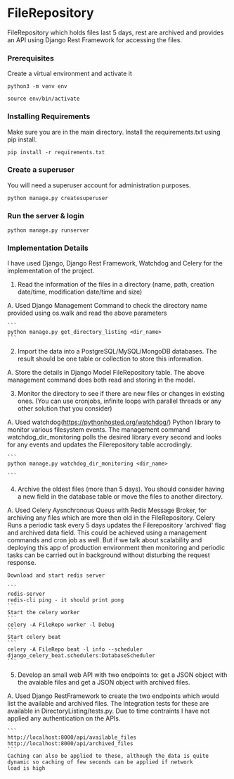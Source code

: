 # FileRepository
FileRepository which holds files last 5 days, rest are archived and provides an API using Django Rest Framework for accessing the files.

### Prerequisites

Create a virtual environment and activate it

```
python3 -m venv env
```

```
source env/bin/activate
```

### Installing Requirements

Make sure you are in the main directory. Install the requirements.txt using pip install.

```
pip install -r requirements.txt
```
### Create a superuser

You will need a superuser account for administration purposes.

```
python manage.py createsuperuser
```

### Run the server & login


```
python manage.py runserver
```

### Implementation Details

I have used Django, Django Rest Framework, Watchdog and Celery for the implementation of the project.

1. Read the information of the files in a directory (name, path, creation date/time, modification
date/time and size)

A.   Used Django Management Command to check the directory name provided using os.walk and read the above parameters

    ```
    python manage.py get_directory_listing <dir_name>
    ```

2. Import the data into a PostgreSQL/MySQL/MongoDB databases. The result should be one
 table or collection to store this information.

A.   Store the details in Django Model FileRepository table. The above management command does both read and storing in the         model.

3. Monitor the directory to see if there are new files or changes in existing ones. (You can use
cronjobs, infinite loops with parallel threads or any other solution that you consider)

A.   Used watchdog(https://pythonhosted.org/watchdog/) Python library to monitor various filesystem events. The management 
    command watchdog_dir_monitoring polls the desired library every second and looks for any events and updates the Filerepository 
    table accrodingly.

    ```
    python manage.py watchdog_dir_monitoring <dir_name>

    ```
4. Archive the oldest files (more than 5 days). You should consider having a new field in the
database table or move the files to another directory.

A.    Used Celery Aysnchronous Queus with Redis Message Broker, for archiving any files which are more then old in the FileRepository.
    Celery Runs a periodic task every 5 days updates the Filerepository 'archived' flag and archived data field. This could be achieved 
    using a management commands and cron job as well. But if we talk about scalability and deploying this app of production environment 
    then monitoring and periodic tasks can be carried out in background without disturbing the request response.
    
    Download and start redis server
    
    ```
    redis-server
    redis-cli ping - it should print pong 
    ```
    Start the celery worker
    ```
    celery -A FileRepo worker -l Debug
    ```
    Start celery beat
    ```
    celery -A FileRepo beat -l info --scheduler django_celery_beat.schedulers:DatabaseScheduler
    ```
    
 5. Develop an small web API with two endpoints to: get a JSON object with the avaiable files
    and get a JSON object with archived files.
    
 A.    Used Django RestFramework to create the two endpoints which would list the available and archived files. The Integration tests 
    for these are available in DirectoryListing/tests.py. Due to time contraints I have not applied any authentication on the APIs.
    
    ```
    http://localhost:8000/api/available_files
    http://localhost:8000/api/archived_files
    ```
    Caching can also be applied to these, although the data is quite dynamic so caching of few seconds can be applied if network 
    load is high
    
    
   
    






